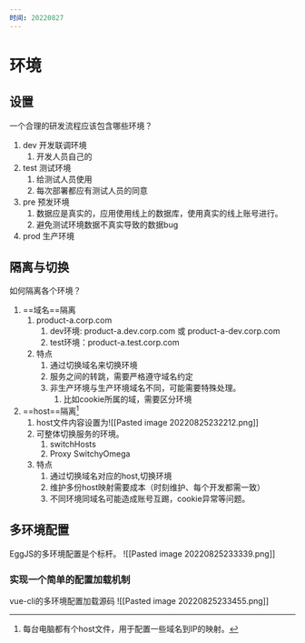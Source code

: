 ```yaml
---
时间: 20220827
---
```

# 环境
## 设置
一个合理的研发流程应该包含哪些环境？
1. dev 开发联调环境
	1. 开发人员自己的
2. test 测试环境
	1. 给测试人员使用
	2. 每次部署都应有测试人员的同意
3. pre 预发环境
	1. 数据应是真实的，应用使用线上的数据库，使用真实的线上账号进行。
	2. 避免测试环境数据不真实导致的数据bug
4. prod 生产环境
## 隔离与切换
如何隔离各个环境？
1. ==域名==隔离
	1. product-a.corp.com
		1. dev环境: product-a.dev.corp.com 或 product-a-dev.corp.com
		2. test环境：product-a.test.corp.com
	2. 特点
		1. 通过切换域名来切换环境
		2. 服务之间的转跳，需要严格遵守域名约定
		3. 非生产环境与生产环境域名不同，可能需要特殊处理。
			1. 比如cookie所属的域，需要区分环境
2. ==host==隔离[^1]
	1. host文件内容设置为![[Pasted image 20220825232212.png]]
	2. 可整体切换服务的环境。
		1. switchHosts
		2. Proxy SwitchyOmega
	3. 特点
		1. 通过切换域名对应的host,切换环境
		2. 维护多份host映射需要成本（时刻维护、每个开发都需一致）
		3. 不同环境同域名可能造成账号互踢，cookie异常等问题。
## 多环境配置
EggJS的多环境配置是个标杆。
![[Pasted image 20220825233339.png]]
### 实现一个简单的配置加载机制
vue-cli的多环境配置加载源码
![[Pasted image 20220825233455.png]]

[^1]: 每台电脑都有个host文件，用于配置一些域名到IP的映射。